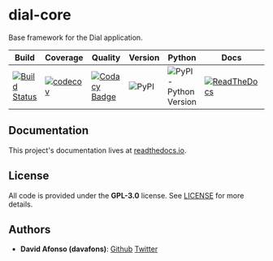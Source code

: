 # dial-core
Base framework for the Dial application.

| Build | Coverage | Quality | Version | Python | Docs | License |
|-------|----------|---------|---------|--------|------|---------|
| [![Build Status](https://travis-ci.com/dial-app/dial-core.svg?branch=master)](https://travis-ci.com/dial-app/dial-core) | [![codecov](https://codecov.io/gh/dial-app/dial-core/branch/master/graph/badge.svg)](https://codecov.io/gh/dial-app/dial-core) | [![Codacy Badge](https://api.codacy.com/project/badge/Grade/0efd35d1aeb042ba992b573324f52a82)](https://www.codacy.com/gh/dial-app/dial-core?utm_source=github.com&amp;utm_medium=referral&amp;utm_content=dial-app/dial-core&amp;utm_campaign=Badge_Grade) | ![PyPI](https://img.shields.io/pypi/v/dial-core) | ![PyPI - Python Version](https://img.shields.io/pypi/pyversions/dial-core?color=green) | [![ReadTheDocs](https://readthedocs.org/projects/dial-core/badge/?version=latest)](https://dial-core.readthedocs.io/en/latest/) | [![License: GPL v3](https://img.shields.io/badge/License-GPLv3-blue.svg)](https://www.gnu.org/licenses/gpl-3.0) |

## Documentation

This project's documentation lives at [readthedocs.io](https://dial-core.readthedocs.io).

## License

All code is provided under the __GPL-3.0__ license. See [LICENSE](LICENSE) for more details.

## Authors

* **David Afonso (davafons)**: [Github](https://github.com/davafons) [Twitter](https://twitter.com/davafons)
